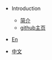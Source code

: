 * Introduction
    * [简介](/)
    * [github主页](<https://github.com/LicaiMaker/mydocs>)

* [En](/zh-cn/)
* [中文](/zh-cn/) 
